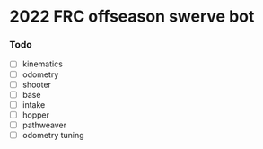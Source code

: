 # 2022 FRC offseason swerve bot

### Todo

- [ ] kinematics
- [ ] odometry
- [ ] shooter
- [ ] base
- [ ] intake
- [ ] hopper
- [ ] pathweaver
- [ ] odometry tuning
